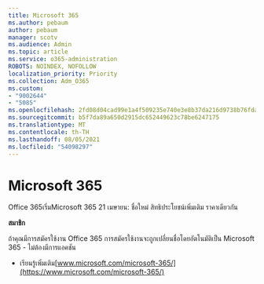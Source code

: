 ```yaml
---
title: Microsoft 365
ms.author: pebaum
author: pebaum
manager: scotv
ms.audience: Admin
ms.topic: article
ms.service: o365-administration
ROBOTS: NOINDEX, NOFOLLOW
localization_priority: Priority
ms.collection: Adm_O365
ms.custom:
- "9002644"
- "5085"
ms.openlocfilehash: 2fd08d04cad99e1a4f509235e740e3e8b37da216d9738b76fda87f783f337e93
ms.sourcegitcommit: b5f7da89a650d2915dc652449623c78be6247175
ms.translationtype: MT
ms.contentlocale: th-TH
ms.lasthandoff: 08/05/2021
ms.locfileid: "54098297"
---
```

# <a name="microsoft-365"></a>Microsoft 365

Office 365เริ่มMicrosoft 365 21 เมษายน: ชื่อใหม่ สิทธิประโยชน์เพิ่มเติม ราคาเดียวกัน

**สมาชิก**

ถ้าคุณมีการสมัครใช้งาน Office 365 การสมัครใช้งานจะถูกเปลี่ยนชื่อโดยอัตโนมัติเป็น Microsoft 365 - ไม่ต้องมีการแอคชัน

- เรียนรู้เพิ่มเติม[www.microsoft.com/microsoft-365/](https://www.microsoft.com/microsoft-365/)
